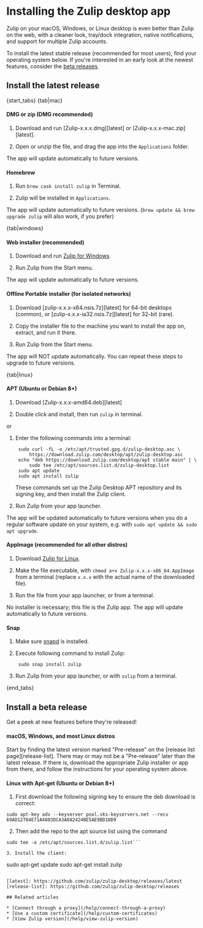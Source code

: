 # Installing the Zulip desktop app

Zulip on your macOS, Windows, or Linux desktop is even better than
Zulip on the web, with a cleaner look, tray/dock integration, native
notifications, and support for multiple Zulip accounts.

To install the latest stable release (recommended for most users),
find your operating system below.  If you're interested in an early
look at the newest features, consider the [beta releases](#install-a-beta-release).

## Install the latest release

{start_tabs}
{tab|mac}

#### DMG or zip (DMG recommended)
<!-- TODO why zip? -->

1. Download and run [Zulip-x.x.x.dmg][latest] or [Zulip-x.x.x-mac.zip][latest].

2. Open or unzip the file, and drag the app into the `Applications` folder.

The app will update automatically to future versions.

#### Homebrew

1. Run `brew cask install zulip` in Terminal.

2. Zulip will be installed in `Applications`. <!-- TODO fact check -->

The app will update automatically to future versions. (`brew update && brew upgrade zulip` will also work, if you prefer)

{tab|windows}

#### Web installer (recommended)

1. Download and run [Zulip for Windows](https://zulip.com/apps/windows).

2. Run Zulip from the Start menu.

The app will update automatically to future versions.

#### Offline Portable  installer (for isolated networks)

1. Download [zulip-x.x.x-x64.nsis.7z][latest] for 64-bit desktops
   (common), or [zulip-x.x.x-ia32.nsis.7z][latest] for 32-bit (rare).

2. Copy the installer file to the machine you want to install the app
   on, extract, and run it there.

3. Run Zulip from the Start menu.

The app will NOT update automatically. You can repeat these steps to upgrade
to future versions. <!-- TODO fact check -->

{tab|linux}

#### APT (Ubuntu or Debian 8+)

1. Download [Zulip-x.x.x-amd64.deb][latest]

2. Double click and install, then run `zulip` in terminal.

or

1. Enter the following commands into a terminal:

        sudo curl -fL -o /etc/apt/trusted.gpg.d/zulip-desktop.asc \
            https://download.zulip.com/desktop/apt/zulip-desktop.asc
        echo "deb https://download.zulip.com/desktop/apt stable main" | \
            sudo tee /etc/apt/sources.list.d/zulip-desktop.list
        sudo apt update
        sudo apt install zulip

    These commands set up the Zulip Desktop APT repository and its signing
    key, and then install the Zulip client.

2. Run Zulip from your app launcher.

The app will be updated automatically to future versions when you do a
regular software update on your system, e.g. with
`sudo apt update && sudo apt upgrade`.

#### AppImage (recommended for all other distros)

1. Download [Zulip for Linux](https://zulip.com/apps/linux).

2. Make the file executable, with
   `chmod a+x Zulip-x.x.x-x86_64.AppImage` from a terminal (replace
   `x.x.x` with the actual name of the downloaded file).

3. Run the file from your app launcher, or from a terminal.

No installer is necessary; this file is the Zulip app. The app will update
automatically to future versions.

#### Snap

1. Make sure [snapd](https://docs.snapcraft.io/core/install) is installed.

2. Execute following command to install Zulip:

        sudo snap install zulip

3. Run Zulip from your app launcher, or with `zulip` from a terminal.

<!-- TODO why dpkg? -->

{end_tabs}

## Install a beta release

Get a peek at new features before they're released!

#### macOS, Windows, and most Linux distros

Start by finding the latest version marked "Pre-release" on the
[release list page][release-list].  There may or may not be a "Pre-release"
later than the latest release. If there is, download the appropriate Zulip
installer or app from there, and follow the instructions for your operating
system above.

#### Linux with Apt-get (Ubuntu or Debian 8+)

1. First download the following signing key to ensure the deb download is correct:

```sudo apt-key adv --keyserver pool.sks-keyservers.net --recv 69AD12704E71A4803DCA3A682424BE5AE9BD10D9```

2. Then add the repo to the apt source list using the command

```echo "deb https://dl.bintray.com/zulip/debian/ beta main"
sudo tee -a /etc/apt/sources.list.d/zulip.list```

3. Install the client:
```
sudo apt-get update
sudo apt-get install zulip
```

[latest]: https://github.com/zulip/zulip-desktop/releases/latest
[release-list]: https://github.com/zulip/zulip-desktop/releases

## Related articles

* [Connect through a proxy](/help/connect-through-a-proxy)
* [Use a custom certificate](/help/custom-certificates)
* [View Zulip version](/help/view-zulip-version)

